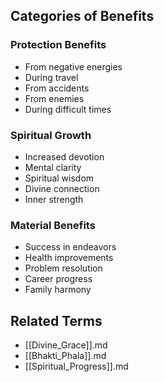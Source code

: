 

## Categories of Benefits

### Protection Benefits

- From negative energies
- During travel
- From accidents
- From enemies
- During difficult times

### Spiritual Growth

- Increased devotion
- Mental clarity
- Spiritual wisdom
- Divine connection
- Inner strength

### Material Benefits

- Success in endeavors
- Health improvements
- Problem resolution
- Career progress
- Family harmony

## Related Terms

- [[Divine_Grace]].md
- [[Bhakti_Phala]].md
- [[Spiritual_Progress]].md